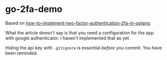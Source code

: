 # go-2fa-demo

Based on [how-to-implement-two-factor-authentication-2fa-in-golang](https://dev.to/permify/how-to-implement-two-factor-authentication-2fa-in-golang-2jg3).

What the article doesn't say is that you need a configuration for the app with google authenticator. I haven't implemented that as yet.

Hiding the api key with `.gitignore` is essential *before* you commit. You have been reminded.
